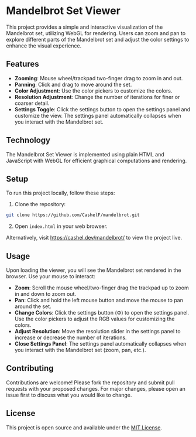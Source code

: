 # Mandelbrot Set Viewer

This project provides a simple and interactive visualization of the Mandelbrot set, utilizing WebGL for rendering. Users can zoom and pan to explore different parts of the Mandelbrot set and adjust the color settings to enhance the visual experience.

## Features

- **Zooming**: Mouse wheel/trackpad two-finger drag to zoom in and out.
- **Panning**: Click and drag to move around the set.
- **Color Adjustment**: Use the color pickers to customize the colors.
- **Resolution Adjustment**: Change the number of iterations for finer or coarser detail.
- **Settings Toggle**: Click the settings button to open the settings panel and customize the view. The settings panel automatically collapses when you interact with the Mandelbrot set.

## Technology

The Mandelbrot Set Viewer is implemented using plain HTML and JavaScript with WebGL for efficient graphical computations and rendering.

## Setup

To run this project locally, follow these steps:

1. Clone the repository:
```bash
git clone https://github.com/CashelF/mandelbrot.git
```
2. Open `index.html` in your web browser.

Alternatively, visit https://cashel.dev/mandelbrot/ to view the project live.

## Usage

Upon loading the viewer, you will see the Mandelbrot set rendered in the browser. Use your mouse to interact:

- **Zoom**: Scroll the mouse wheel/two-finger drag the trackpad up to zoom in and down to zoom out.
- **Pan**: Click and hold the left mouse button and move the mouse to pan around the set.
- **Change Colors**: Click the settings button (⚙️) to open the settings panel. Use the color pickers to adjust the RGB values for customizing the colors.
- **Adjust Resolution**: Move the resolution slider in the settings panel to increase or decrease the number of iterations.
- **Close Settings Panel**: The settings panel automatically collapses when you interact with the Mandelbrot set (zoom, pan, etc.).

## Contributing

Contributions are welcome! Please fork the repository and submit pull requests with your proposed changes. For major changes, please open an issue first to discuss what you would like to change.

## License

This project is open source and available under the [MIT License](LICENSE).
